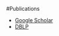 #Publications

* [Google Scholar](http://scholar.google.co.jp/citations?user=OB0yUv0AAAAJ&hl=en)
* [DBLP](http://dblp.uni-trier.de/pers/hd/k/Kim:Jin=Dong)